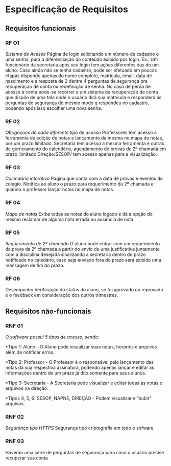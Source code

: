 # Especificação de Requisitos

## Requisitos funcionais

### RF O1
*Sistema de Acesso* 
Página de login solicitando um número de cadastro e uma senha, para a diferenciação do conteúdo exibido pós login. 
Ex.: Um funcionário da secretaria após seu login tem ações diferentes das de um aluno.
Caso ainda não se tenha cadastro, pode ser efetuado em poucas etapas dispondo apenas do nome completo, matrícula, email, data de nascimento e a resposta de 2 dentre 4 perguntas de segurança pra recuperãçao de conta ou redefinição de senha.
No caso de perda de acesso à conta pode-se recorrer a um sistema de recuperação de conta que dispõe de uma tela onde o usuário dirá sua matrícula 
e responderá as perguntas de segurança do mesmo modo q respondeu no cadastro, podendo após isso escolher uma nova senha.

### RF 02
*Obrigaçoes de cada diferente tipo de acesso*
Professores tem acesso à ferramenta de edição de notas e lançamento da mesma no mapa de notas, por um prazo limitado.
Secretaria tem acesso a mesma ferramenta e outras de gernciamento do calendário, agendamento de provas de 2º chamada em prazo ilimitado
Direção/SESOP/ tem acesso apenas para a visualização.

### RF 03
*Calendário interativo*
Página que conta com a data de provas e eventos do colegio. 
Notifica ao aluno o prazo para requerimento da 2º chamada e quando o professor lançar notas no mapa de notas.

### RF 04
*Mapa de notas*
Exibe todas as notas do aluno logado e dá a opção do mesmo reclamar de alguma nota errada ou ausência de nota.

### RF 05
*Requerimento de 2º chamada*
O aluno pode entrar com um requerimento da prova da 2º chamada a partir do envio de uma justificativa juntamente com a disciplina desejada sinalizando a secretaria dentro do prazo notificado no caledário, caso seja enviado fora do prazo será exibido uma mensagem de fim do prazo. 

### RF 06
*Desempenho*
Verificação do status do aluno, se foi aprovado ou reprovado e o feedback em consideração dos outros trimestres. 

## Requisitos não-funcionais

### RNF 01

*O software possui 5 tipos de acesso, sendo:*
 
*Tipo 1: Aluno - O Aluno pode visualizar suas notas, horários e arquivos além de notificar erros.
 
*Tipo 2: Professor - O Professor é o responsável pelo lançamento das notas da sua respectiva assinatura, podendo apenas lançar e editar as informações dentro de um prazo já dito somente para seus alunos.

*Tipo 3: Secretaria - A Secretaria pode visualizar e editar todas as notas e arquivos na direção.

*Tipos 4, 5, 6: SESOP, NAPNE, DIREÇÃO - Podem visualizar e "subir" arquivos.

### RNF 02
*Segurança tipo HTTPS*
Segurança tipo criptografia em todo o sofware

### RNF 03
Haverão uma série de perguntas de segurança para caso o usuário precise recuperar sua conta 
 



